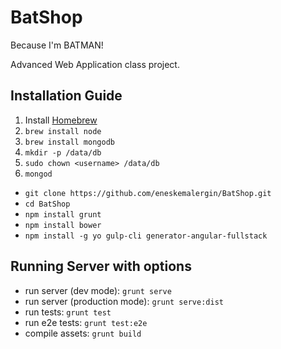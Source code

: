 # BatShop
Because I'm BATMAN!

Advanced Web Application class project.

## Installation Guide

1. Install [Homebrew](https://brew.sh)
2. ```brew install node```
3. ```brew install mongodb```
4. ```mkdir -p /data/db```
5. ```sudo chown <username> /data/db```
6. ```mongod```



- ```git clone https://github.com/eneskemalergin/BatShop.git```
- ```cd BatShop```
- ```npm install grunt```
- ```npm install bower```
- ```npm install -g yo gulp-cli generator-angular-fullstack```


## Running Server with options
- run server (dev mode): ```grunt serve```
- run server (production mode): ```grunt serve:dist```
- run tests: ```grunt test```
- run e2e tests: ```grunt test:e2e```
- compile assets: ```grunt build```
